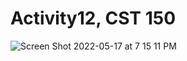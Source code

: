 # Activity12, CST 150
![Screen Shot 2022-05-17 at 7 15 11 PM](https://user-images.githubusercontent.com/89556340/168927842-639a2aec-5679-4328-93af-d67aabcc50ce.png)
